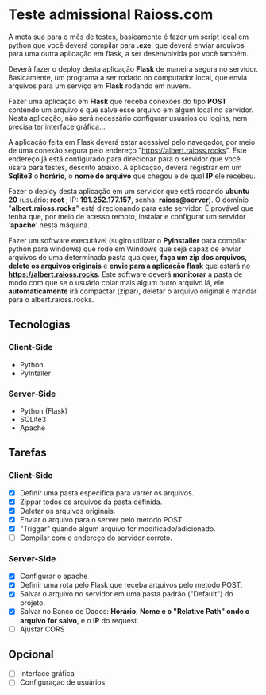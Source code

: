# Teste admissional Raioss.com
A meta sua para o mês de testes, basicamente é fazer um script local em python que você deverá compilar para **.exe**, que deverá enviar arquivos para uma outra aplicação em flask, a ser desenvolvida por você também.

Deverá fazer o deploy desta aplicação **Flask** de maneira segura no servidor. Basicamente, um programa a ser rodado no computador local, que envia arquivos para um serviço em **Flask** rodando em nuvem. 

Fazer uma aplicação em **Flask** que receba conexões do tipo **POST** contendo um arquivo e que salve esse arquivo em algum local no servidor. Nesta aplicação, não será necessário configurar usuários ou logins, nem precisa ter interface gráfica...

A aplicação feita em Flask deverá estar acessível pelo navegador, por meio de uma conexão segura pelo endereço "https://albert.raioss.rocks". Este endereço já está configurado para direcionar para o servidor que você usará para testes, descrito abaixo. A aplicação, deverá registrar em um **Sqlite3** o **horário**, o **nome do arquivo** que chegou e de qual **IP** ele recebeu.

Fazer o deploy desta aplicação em um servidor que está rodando **ubuntu 20** (usuário: **root** ; IP: **191.252.177.157**, senha: **raioss@server**). O domínio "**albert.raioss.rocks**" está direcionando para este servidor. É provável que tenha que, por meio de acesso remoto, instalar e configurar um servidor '**apache**' nesta máquina.

Fazer um software executável (sugiro utilizar o **PyInstaller** para compilar python para windows) que rode em Windows que seja capaz de enviar arquivos de uma determinada pasta qualquer, **faça um zip dos arquivos,** **delete os arquivos originais** e **envie para a aplicação flask** que estará no **https://albert.raioss.rocks**. Este software deverá **monitorar** a pasta de modo com que se o usuário colar mais algum outro arquivo lá, ele **automaticamente** irá compactar (zipar), deletar o arquivo original e mandar para o albert.raioss.rocks.

## Tecnologias

### Client-Side
- Python
- PyIntaller

### Server-Side
- Python (Flask)
- SQLite3
- Apache

## Tarefas
### Client-Side
- [x] Definir uma pasta especifica para varrer os arquivos.
- [x] Zippar todos os arquivos da pasta definida.
- [x] Deletar os arquivos originais.
- [x] Enviar o arquivo para o server pelo metodo POST.
- [x] "Triggar" quando algum arquivo for modificado/adicionado.
- [ ] Compilar com o endereço do servidor correto.

### Server-Side
- [x] Configurar o apache
- [x] Definir uma rota pelo Flask que receba arquivos pelo metodo POST.
- [x] Salvar o arquivo no servidor em uma pasta padrão ("Default") do projeto.
- [x] Salvar no Banco de Dados: **Horário**, **Nome e o "Relative Path" onde o arquivo for salvo**, e o **IP** do request.
- [ ] Ajustar CORS

## Opcional
- [ ] Interface gráfica
- [ ] Configuraçao de usuários